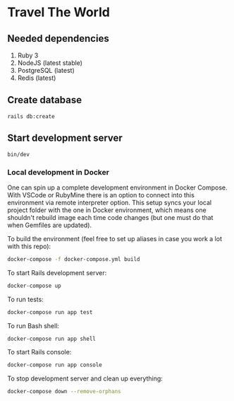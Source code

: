 # Travel The World

## Needed dependencies

1. Ruby 3
1. NodeJS (latest stable)
1. PostgreSQL (latest)
1. Redis (latest)

## Create database

`rails db:create`

## Start development server

`bin/dev`

### Local development in Docker

One can spin up a complete development environment in Docker Compose. With VSCode or RubyMine there
is an option to connect into this environment via remote interpreter option. This setup syncs your
local project folder with the one in Docker environment, which means one shouldn't rebuild image
each time code changes (but one must do that when Gemfiles are updated).

To build the environment (feel free to set up aliases in case you work a lot with this repo):

```bash
docker-compose -f docker-compose.yml build
```

To start Rails development server:

```bash
docker-compose up
```

To run tests:

```bash
docker-compose run app test
```

To run Bash shell:

```bash
docker-compose run app shell
```

To start Rails console:

```bash
docker-compose run app console
```

To stop development server and clean up everything:

```bash
docker-compose down --remove-orphans
```
